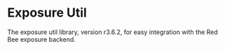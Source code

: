 # Exposure Util

The exposure util library, version r3.6.2, for easy integration with the Red Bee exposure backend.